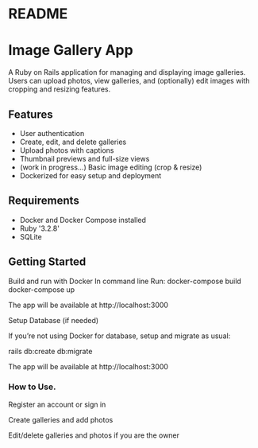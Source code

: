 # README

# Image Gallery App

A Ruby on Rails application for managing and displaying image galleries. Users can upload photos, view galleries, and (optionally) edit images with cropping and resizing features.

## Features

- User authentication
- Create, edit, and delete galleries
- Upload photos with captions
- Thumbnail previews and full-size views
- (work in progress...) Basic image editing (crop & resize)
- Dockerized for easy setup and deployment

## Requirements

- Docker and Docker Compose installed
- Ruby '3.2.8' 
- SQLite 

## Getting Started

Build and run with Docker
  In command line Run:
    docker-compose build
    docker-compose up
    
  The app will be available at http://localhost:3000

Setup Database (if needed)

If you’re not using Docker for database, setup and migrate as usual:

rails db:create db:migrate

   The app will be available at http://localhost:3000

### How to Use.

Register an account or sign in

Create galleries and add photos

Edit/delete galleries and photos if you are the owner


